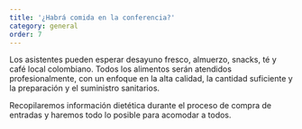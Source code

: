 ```yaml
---
title: '¿Habrá comida en la conferencia?'
category: general
order: 7
---
```


Los asistentes pueden esperar desayuno fresco, almuerzo, snacks, té y café local colombiano. Todos los alimentos serán atendidos profesionalmente, con un enfoque en la alta calidad, la cantidad suficiente y la preparación y el suministro sanitarios.

Recopilaremos información dietética durante el proceso de compra de entradas y haremos todo lo posible para acomodar a todos.
